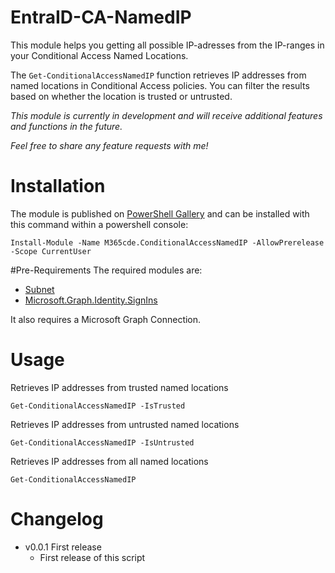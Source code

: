 # EntraID-CA-NamedIP
This module helps you getting all possible IP-adresses from the IP-ranges in your Conditional Access Named Locations.

The `Get-ConditionalAccessNamedIP` function retrieves IP addresses from named locations in Conditional Access policies. You can filter the results based on whether the location is trusted or untrusted.

_This module is currently in development and will receive additional features and functions in the future._

_Feel free to share any feature requests with me!_

# Installation
The module is published on [PowerShell Gallery](https://www.powershellgallery.com/packages/M365cde.ConditionalAccessNamedIP/) and can be installed with this command within a powershell console:

    Install-Module -Name M365cde.ConditionalAccessNamedIP -AllowPrerelease -Scope CurrentUser

#Pre-Requirements
The required modules are:
- [Subnet](https://www.powershellgallery.com/packages/Subnet/)
- [Microsoft.Graph.Identity.SignIns](https://www.powershellgallery.com/packages/Microsoft.Graph.Identity.SignIns/)

It also requires a Microsoft Graph Connection.

# Usage

Retrieves IP addresses from trusted named locations
```
Get-ConditionalAccessNamedIP -IsTrusted
```

Retrieves IP addresses from untrusted named locations
```
Get-ConditionalAccessNamedIP -IsUntrusted
```

Retrieves IP addresses from all named locations
```
Get-ConditionalAccessNamedIP
```

# Changelog
- v0.0.1 First release
  - First release of this script
